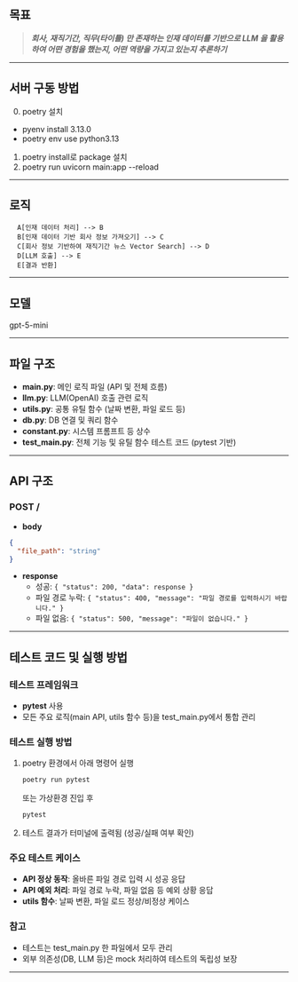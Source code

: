 ## 목표

> **_회사, 재직기간, 직무(타이틀) 만 존재하는 인재 데이터를 기반으로 LLM 을 활용하여 어떤 경험을 했는지, 어떤 역량을 가지고 있는지 추론하기_**

---

## 서버 구동 방법

0. poetry 설치

- pyenv install 3.13.0
- poetry env use python3.13

1. poetry install로 package 설치
2. poetry run uvicorn main:app --reload

---

## 로직

```mermaid
  A[인재 데이터 처리] --> B
  B[인재 데이터 기반 회사 정보 가져오기] --> C
  C[회사 정보 기반하여 재직기간 뉴스 Vector Search] --> D
  D[LLM 호출] --> E
  E[결과 반환]
```

---

## 모델

gpt-5-mini

---

## 파일 구조

- **main.py**: 메인 로직 파일 (API 및 전체 흐름)
- **llm.py**: LLM(OpenAI) 호출 관련 로직
- **utils.py**: 공통 유틸 함수 (날짜 변환, 파일 로드 등)
- **db.py**: DB 연결 및 쿼리 함수
- **constant.py**: 시스템 프롬프트 등 상수
- **test_main.py**: 전체 기능 및 유틸 함수 테스트 코드 (pytest 기반)

---

## API 구조

### POST /

- **body**

```json
{
  "file_path": "string"
}
```

- **response**
  - 성공: `{ "status": 200, "data": response }`
  - 파일 경로 누락: `{ "status": 400, "message": "파일 경로를 입력하시기 바랍니다." }`
  - 파일 없음: `{ "status": 500, "message": "파일이 없습니다." }`

---

## 테스트 코드 및 실행 방법

### 테스트 프레임워크

- **pytest** 사용
- 모든 주요 로직(main API, utils 함수 등)을 test_main.py에서 통합 관리

### 테스트 실행 방법

1. poetry 환경에서 아래 명령어 실행
   ```bash
   poetry run pytest
   ```
   또는 가상환경 진입 후
   ```bash
   pytest
   ```
2. 테스트 결과가 터미널에 출력됨 (성공/실패 여부 확인)

### 주요 테스트 케이스

- **API 정상 동작**: 올바른 파일 경로 입력 시 성공 응답
- **API 예외 처리**: 파일 경로 누락, 파일 없음 등 예외 상황 응답
- **utils 함수**: 날짜 변환, 파일 로드 정상/비정상 케이스

### 참고

- 테스트는 test_main.py 한 파일에서 모두 관리
- 외부 의존성(DB, LLM 등)은 mock 처리하여 테스트의 독립성 보장

---
